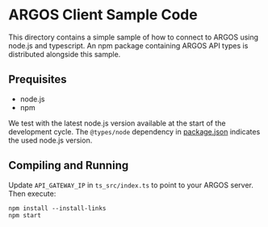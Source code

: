 # ARGOS Client Sample Code

This directory contains a simple sample of how to connect to ARGOS using node.js
and typescript. An npm package containing ARGOS API types is distributed
alongside this sample.

## Prequisites

-   node.js
-   npm

We test with the latest node.js version available at the start of the
development cycle. The `@types/node` dependency in [package.json](package.json)
indicates the used node.js version.

## Compiling and Running

Update `API_GATEWAY_IP` in `ts_src/index.ts` to point to your ARGOS server. Then execute:

    npm install --install-links
    npm start
